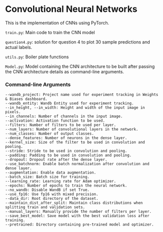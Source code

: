 # Convolutional Neural Networks

This is the implementation of CNNs using PyTorch.

`train.py`: Main code to train the CNN model

`question4.py`: solution for question 4 to plot 30 sample predictions and actual labels.

`utils.py`: Boiler plate functions

`Model.py`: Model containing the CNN architecture to be built after passing the CNN architecture details as command-line arguments.

### Command-line Arguments

    --wandb_project: Project name used for experiment tracking in Weights & Biases dashboard.
    --wandb_entity: Wandb Entity used for experiment tracking.
    --in_height, --in_width: Height and width of the input image in pixels.
    --in_channels: Number of channels in the input image.
    --activation: Activation function to be used.
    --filters: Number of filters to be used per layer.
    --num_layers: Number of convolutional layers in the network.
    --num_classes: Number of output classes.
    --dense_features: Number of neurons in the dense layer.
    --kernel_size: Size of the filter to be used in convolution and pooling.
    --stride: Stride to be used in convolution and pooling.
    --padding: Padding to be used in convolution and pooling.
    --dropout: Dropout rate after the dense layer.
    --use_batchnorm: Enable batch normalization after convolution and dense layer.
    --augmentation: Enable data augmentation.
    --batch_size: Batch size for training.
    --learning_rate: Learning rate for Adam optimizer.
    --epochs: Number of epochs to train the neural network.
    --no_wandb: Disable WandB if set True.
    --use_fp16: Use fp16 with mixed precision.
    --data_dir: Root directory of the dataset.
    --maintain_dist_after_split: Maintain class distributions when splitting train and validation sets.
    --manual_layers: Manually provide the number of filters per layer.
    --save_best_model: Save model with the best validation loss after training.
    --pretrained: Directory containing pre-trained model and optimizer.
